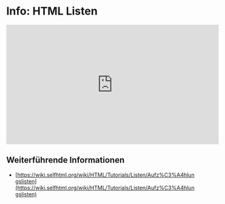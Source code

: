 # Info: HTML Listen
<iframe title="Einführung HTML: Listen" src="https://zumvideo.de/videos/embed/a42b30d1-25ba-44fe-825a-4c31896e05e4" allowfullscreen="" sandbox="allow-same-origin allow-scripts allow-popups" width="560" height="315" frameborder="0"></iframe>

## Weiterführende Informationen
- [https://wiki.selfhtml.org/wiki/HTML/Tutorials/Listen/Aufz%C3%A4hlungslisten](https://wiki.selfhtml.org/wiki/HTML/Tutorials/Listen/Aufz%C3%A4hlungslisten)